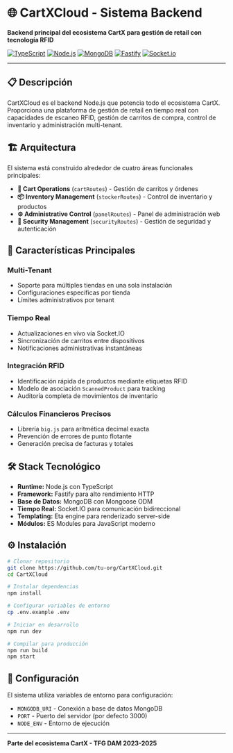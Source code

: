 # 🌐 CartXCloud - Sistema Backend

**Backend principal del ecosistema CartX para gestión de retail con tecnología RFID**

[![TypeScript](https://img.shields.io/badge/TypeScript-007ACC?style=for-the-badge&logo=typescript&logoColor=white)](https://www.typescriptlang.org/)
[![Node.js](https://img.shields.io/badge/Node.js-43853D?style=for-the-badge&logo=node.js&logoColor=white)](https://nodejs.org/)
[![MongoDB](https://img.shields.io/badge/MongoDB-4EA94B?style=for-the-badge&logo=mongodb&logoColor=white)](https://www.mongodb.com/)
[![Fastify](https://img.shields.io/badge/Fastify-000000?style=for-the-badge&logo=fastify&logoColor=white)](https://fastify.io/)
[![Socket.io](https://img.shields.io/badge/Socket.io-010101?style=for-the-badge&logo=socketdotio&logoColor=white)](https://socket.io/)

---

## 📋 Descripción

CartXCloud es el backend Node.js que potencia todo el ecosistema CartX. Proporciona una plataforma de gestión de retail en tiempo real con capacidades de escaneo RFID, gestión de carritos de compra, control de inventario y administración multi-tenant.

## 🏗️ Arquitectura

El sistema está construido alrededor de cuatro áreas funcionales principales:

- **🛒 Cart Operations** (`cartRoutes`) - Gestión de carritos y órdenes
- **📦 Inventory Management** (`stockerRoutes`) - Control de inventario y productos
- **⚙️ Administrative Control** (`panelRoutes`) - Panel de administración web
- **🔐 Security Management** (`securityRoutes`) - Gestión de seguridad y autenticación

## 🚀 Características Principales

### Multi-Tenant
- Soporte para múltiples tiendas en una sola instalación
- Configuraciones específicas por tienda
- Límites administrativos por tenant

### Tiempo Real
- Actualizaciones en vivo vía Socket.IO
- Sincronización de carritos entre dispositivos
- Notificaciones administrativas instantáneas

### Integración RFID
- Identificación rápida de productos mediante etiquetas RFID
- Modelo de asociación `ScannedProduct` para tracking
- Auditoría completa de movimientos de inventario

### Cálculos Financieros Precisos
- Librería `big.js` para aritmética decimal exacta
- Prevención de errores de punto flotante
- Generación precisa de facturas y totales

## 🛠️ Stack Tecnológico

- **Runtime:** Node.js con TypeScript
- **Framework:** Fastify para alto rendimiento HTTP
- **Base de Datos:** MongoDB con Mongoose ODM
- **Tiempo Real:** Socket.IO para comunicación bidireccional
- **Templating:** Eta engine para renderizado server-side
- **Módulos:** ES Modules para JavaScript moderno

## ⚙️ Instalación

```bash
# Clonar repositorio
git clone https://github.com/tu-org/CartXCloud.git
cd CartXCloud

# Instalar dependencias
npm install

# Configurar variables de entorno
cp .env.example .env

# Iniciar en desarrollo
npm run dev

# Compilar para producción
npm run build
npm start
```

## 🔧 Configuración

El sistema utiliza variables de entorno para configuración:

- `MONGODB_URI` - Conexión a base de datos MongoDB
- `PORT` - Puerto del servidor (por defecto 3000)
- `NODE_ENV` - Entorno de ejecución

---

**Parte del ecosistema CartX - TFG DAM 2023-2025**